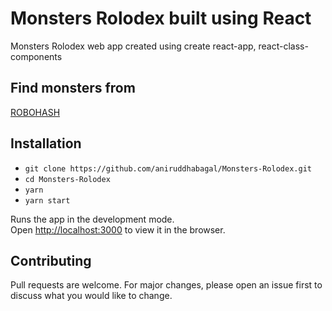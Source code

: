 # Monsters Rolodex built using React

Monsters Rolodex web app created using create react-app, react-class-components

## Find monsters from 
[ROBOHASH](https://robohash.org/)



## Installation
* `git clone https://github.com/aniruddhabagal/Monsters-Rolodex.git`
* `cd Monsters-Rolodex`
* `yarn`
* `yarn start`

Runs the app in the development mode.<br />
Open [http://localhost:3000](http://localhost:3000) to view it in the browser.

## Contributing
Pull requests are welcome. For major changes, please open an issue first to discuss what you would like to change.
